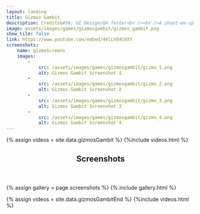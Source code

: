 ```yaml
---
layout: landing
title: Gizmos Gambit
description: Credits&#58; UI Design/QA Tester<br /><br />A shoot-em-up featuring a cat named Gizmo with 9 lives. Use your past lives as shields and make it to the end!<br />This game served as the 2022 GameDev.tv submission with the theme "Death is only the beginning."
image: assets/images/games/gizmosgambit/gizmos_gambit.png
show_tile: false
link: https://www.youtube.com/embed/46lLV84CdXY
screenshots:
    name: gizmoScreens
    images:
        -
            src: /assets/images/games/gizmosgambit/gizmo_1.png
            alt: Gizmos Gambit Screenshot 1
        -
            src: /assets/images/games/gizmosgambit/gizmo_2.png
            alt: Gizmos Gambit Screenshot 2
        -
            src: /assets/images/games/gizmosgambit/gizmo_3.png
            alt: Gizmos Gambit Screenshot 3
        -
            src: /assets/images/games/gizmosgambit/gizmo_4.png
            alt: Gizmos Gambit Screenshot 4
---
```

{% assign videos = site.data.gizmosGambit %}
{%include videos.html %}

<!-- One -->
<section id="one">
	<div class="inner">
		<header class="major">
            <h1>Screenshots</h1>
        </header>
		    {% assign gallery = page.screenshots %}
            {% include gallery.html %}
    </div>
</section>

{% assign videos = site.data.gizmosGambitEnd %}
{%include videos.html %}

